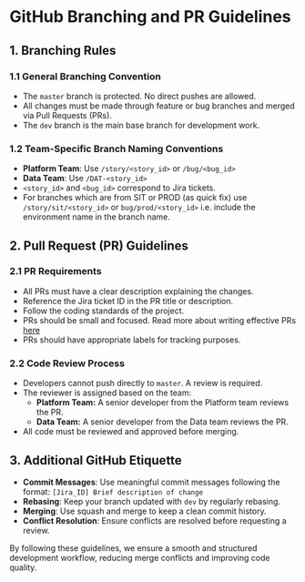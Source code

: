 # GitHub Branching and PR Guidelines

## 1. Branching Rules

### 1.1 General Branching Convention
- The `master` branch is protected. No direct pushes are allowed.
- All changes must be made through feature or bug branches and merged via Pull Requests (PRs).
- The `dev` branch is the main base branch for development work.

### 1.2 Team-Specific Branch Naming Conventions
- **Platform Team**: Use `/story/<story_id>` or `/bug/<bug_id>`
- **Data Team**: Use `/DAT-<story_id>`
- `<story_id>` and `<bug_id>` correspond to Jira tickets.
- For branches which are from SIT or PROD (as quick fix) use `/story/sit/<story_id>` or `bug/prod/<story_id>` i.e. include the environment name in the branch name.

## 2. Pull Request (PR) Guidelines

### 2.1 PR Requirements
- All PRs must have a clear description explaining the changes.
- Reference the Jira ticket ID in the PR title or description.
- Follow the coding standards of the project.
- PRs should be small and focused. Read more about writing effective PRs [here](./pr_guideline.md)
- PRs should have appropriate labels for tracking purposes.

### 2.2 Code Review Process
- Developers cannot push directly to `master`. A review is required.
- The reviewer is assigned based on the team:
  - **Platform Team:** A senior developer from the Platform team reviews the PR.
  - **Data Team:** A senior developer from the Data team reviews the PR.
- All code must be reviewed and approved before merging.

## 3. Additional GitHub Etiquette

- **Commit Messages**: Use meaningful commit messages following the format: `[Jira_ID] Brief description of change`
- **Rebasing**: Keep your branch updated with `dev` by regularly rebasing.
- **Merging**: Use squash and merge to keep a clean commit history.
- **Conflict Resolution**: Ensure conflicts are resolved before requesting a review.

By following these guidelines, we ensure a smooth and structured development workflow, reducing merge conflicts and improving code quality.
